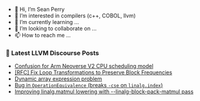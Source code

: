 - 👋 Hi, I’m Sean Perry
- 👀 I’m interested in compilers (c++, COBOL, llvm)
- 🌱 I’m currently learning ...
- 💞️ I’m looking to collaborate on ...
- 📫 How to reach me ...

<!---
s66perry/s66perry is a ✨ special ✨ repository because its `README.md` (this file) appears on your GitHub profile.
You can click the Preview link to take a look at your changes.
--->
### 📕 Latest LLVM Discourse Posts

<!-- DISCOURSE-LLVM:START -->
- [Confusion for Arm Neoverse V2 CPU scheduling model](https://discourse.llvm.org/t/confusion-for-arm-neoverse-v2-cpu-scheduling-model/85796#post_1)
- [[RFC] Fix Loop Transformations to Preserve Block Frequencies](https://discourse.llvm.org/t/rfc-fix-loop-transformations-to-preserve-block-frequencies/85785#post_2)
- [Dynamic array expression problem](https://discourse.llvm.org/t/dynamic-array-expression-problem/85789#post_3)
- [Bug in `OperationEquivalence` &lpar;breaks `-cse` on `linalg.index`&rpar;](https://discourse.llvm.org/t/bug-in-operationequivalence-breaks-cse-on-linalg-index/85773#post_17)
- [Improving linalg.matmul lowering with --linalg-block-pack-matmul pass](https://discourse.llvm.org/t/improving-linalg-matmul-lowering-with-linalg-block-pack-matmul-pass/85755#post_5)
<!-- DISCOURSE-LLVM:END -->
